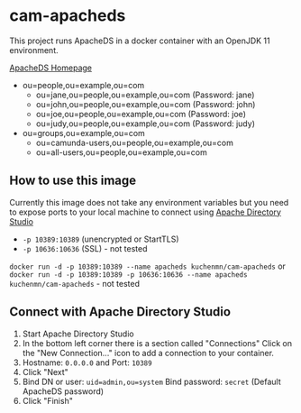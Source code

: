 # cam-apacheds

This project runs ApacheDS in a docker container with an OpenJDK 11 environment.

[ApacheDS Homepage](http://directory.apache.org/apacheds/)

* ou=people,ou=example,ou=com
  * ou=jane,ou=people,ou=example,ou=com \(Password: jane\)
  * ou=john,ou=people,ou=example,ou=com \(Password: john\)
  * ou=joe,ou=people,ou=example,ou=com \(Password: joe\)
  * ou=judy,ou=people,ou=example,ou=com \(Password: judy\)
* ou=groups,ou=example,ou=com
  * ou=camunda-users,ou=people,ou=example,ou=com 
  * ou=all-users,ou=people,ou=example,ou=com 

## How to use this image

Currently this image does not take any environment variables but you need to expose ports to your local machine to connect using [Apache Directory Studio](http://directory.apache.org/studio/)

* `-p 10389:10389`  \(unencrypted or StartTLS\)
* `-p 10636:10636`  \(SSL\) - not tested

`docker run -d -p 10389:10389 --name apacheds kuchenmn/cam-apacheds` or `docker run -d -p 10389:10389 -p 10636:10636 --name apacheds kuchenmn/cam-apacheds` - not tested

## Connect with Apache Directory Studio

1. Start Apache Directory Studio
2. In the bottom left corner there is a section called "Connections" Click on the "New Connection..." icon to add a connection to your container.
3. Hostname: `0.0.0.0` and Port: `10389`
4. Click "Next"
5. Bind DN or user: `uid=admin,ou=system` Bind password: `secret` \(Default ApacheDS password\)
6. Click "Finish"

